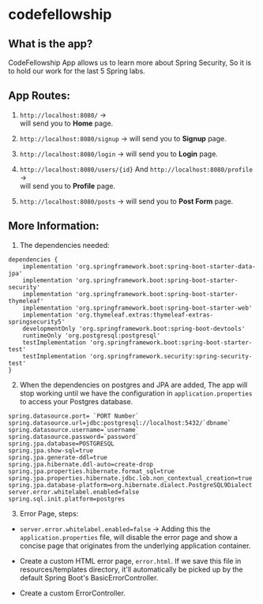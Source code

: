 # codefellowship

## What is the app? 
CodeFellowship App allows us to learn more about Spring Security,
So it is to hold our work for the last 5 Spring labs. 

## App Routes:

1. `http://localhost:8080/` ->   
   will send you to **Home** page.

2. `http://localhost:8080/signup` -> 
   will send you to **Signup** page.

3. `http://localhost:8080/login` -> 
   will send you to **Login** page.

4. `http://localhost:8080/users/{id}` And `http://localhost:8080/profile` ->   
 will send you to **Profile** page.

5. `http://localhost:8080/posts` -> 
   will send you to **Post Form** page.


## More Information:

1. The dependencies needed:

```
dependencies {
	implementation 'org.springframework.boot:spring-boot-starter-data-jpa'
	implementation 'org.springframework.boot:spring-boot-starter-security'
	implementation 'org.springframework.boot:spring-boot-starter-thymeleaf'
	implementation 'org.springframework.boot:spring-boot-starter-web'
	implementation 'org.thymeleaf.extras:thymeleaf-extras-springsecurity5'
	developmentOnly 'org.springframework.boot:spring-boot-devtools'
	runtimeOnly 'org.postgresql:postgresql'
	testImplementation 'org.springframework.boot:spring-boot-starter-test'
	testImplementation 'org.springframework.security:spring-security-test'
}
```
  
2. When the dependencies on postgres and JPA are added, The app will stop working until we have the configuration
   in `application.properties` to access your Postgres database.
     
```
spring.datasource.port= `PORT Number`
spring.datasource.url=jdbc:postgresql://localhost:5432/`dbname`
spring.datasource.username=`username`
spring.datasource.password=`password`
spring.jpa.database=POSTGRESQL
spring.jpa.show-sql=true
spring.jpa.generate-ddl=true
spring.jpa.hibernate.ddl-auto=create-drop
spring.jpa.properties.hibernate.format_sql=true
spring.jpa.properties.hibernate.jdbc.lob.non_contextual_creation=true
spring.jpa.database-platform=org.hibernate.dialect.PostgreSQL9Dialect
server.error.whitelabel.enabled=false
spring.sql.init.platform=postgres
```     

3. Error Page, steps:
- `server.error.whitelabel.enabled=false` ->
  Adding this the `application.properties` file,
  will disable the error page and show a concise page that originates from the underlying application container.
  
- Create a custom HTML error page, `error.html`. 
  If we save this file in resources/templates directory,
  it'll automatically be picked up by the default Spring Boot's BasicErrorController.
  
- Create a custom ErrorController.